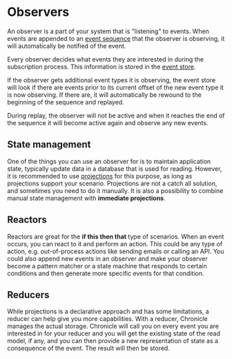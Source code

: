 # Observers

An observer is a part of your system that is "listening" to events.
When events are appended to an [event sequence](./event-sequence.md) that the observer
is observing, it will automatically be notified of the event.

Every observer decides what events they are interested in during the subscription process.
This information is stored in the [event store](./event-store.md).

If the observer gets additional event types it is observing, the event store will look if there
are events prior to its current offset of the new event type it is now observing. If there are,
it will automatically be rewound to the beginning of the sequence and replayed.

During replay, the observer will not be active and when it reaches the end of the sequence it
will become active again and observe any new events.

## State management

One of the things you can use an observer for is to maintain application state, typically update
data in a database that is used for reading. However, it is recommended to use [projections](./projection.md)
for this purpose, as long as projections support your scenario. Projections are not a catch all
solution, and sometimes you need to do it manually. It is also a possibility to combine manual state
management with **immediate projections**.

## Reactors

Reactors are great for the **if this then that** type of scenarios. When an event occurs,
you can react to it and perform an action. This could be any type of action, e.g. out-of-process actions
like sending emails or calling an API. You could also append new events in an observer and make
your observer become a pattern matcher or a state machine that responds to certain conditions and
then generate more specific events for that condition.

## Reducers

While projections is a declarative approach and has some limitations, a reducer can help give you more
capabilities. With a reducer, Chronicle manages the actual storage. Chronicle will call you on every
event you are interested in for your reducer and you will get the existing state of the read model, if any,
and you can then provide a new representation of state as a consequence of the event. The result will then
be stored.
